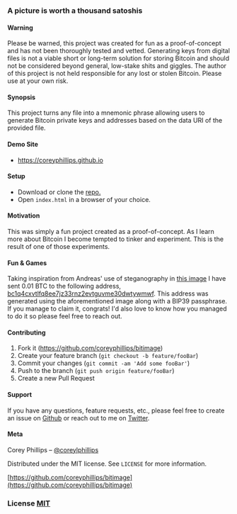 ### A picture is worth a thousand satoshis

#### Warning
Please be warned, this project was created for fun as a proof-of-concept and has not been thoroughly tested and vetted. Generating keys from digital files is not a viable short or long-term solution for storing Bitcoin and should not be considered beyond general, low-stake shits and giggles. The author of this project is not held responsible for any lost or stolen Bitcoin. Please use at your own risk.

#### Synopsis
This project turns any file into a mnemonic phrase allowing users to generate Bitcoin private keys and addresses based on the data URI of the provided file.

#### Demo Site
- https://coreyphillips.github.io

#### Setup
- Download or clone the [repo.](https://github.com/coreyphillips/bitimage)
- Open `index.html` in a browser of your choice.

#### Motivation
This was simply a fun project created as a proof-of-concept. As I learn more about Bitcoin I become tempted to tinker and experiment. This is the result of one of those experiments.

#### Fun & Games
Taking inspiration from Andreas' use of steganography in [this image](https://twitter.com/aantonop/status/603701870482300928?lang=en) I have sent 0.01 BTC to the following address, [bc1q4cxvtlfq8ee7jz33rnz2evtguvme30dwtywmwf](https://blockstream.info/address/bc1q4cxvtlfq8ee7jz33rnz2evtguvme30dwtywmwf). This address was generated using the aforementioned image along with a BIP39 passphrase. If you manage to claim it, congrats! I'd also love to know how you managed to do it so please feel free to reach out.

#### Contributing
1. Fork it (<https://github.com/coreyphillips/bitimage>)
2. Create your feature branch (`git checkout -b feature/fooBar`)
3. Commit your changes (`git commit -am 'Add some fooBar'`)
4. Push to the branch (`git push origin feature/fooBar`)
5. Create a new Pull Request

#### Support
If you have any questions, feature requests, etc., please feel free to create an issue on [Github](https://github.com/coreyphillips/bitimage/issues) or reach out to me on [Twitter](https://twitter.com/coreylphillips).

#### Meta
Corey Phillips – [@coreylphillips](https://twitter.com/coreylphillips)

Distributed under the MIT license. See ``LICENSE`` for more information.

[https://github.com/coreyphillips/bitimage](https://github.com/coreyphillips/bitimage)

### License [MIT](https://github.com/coreyphillips/bitimage/blob/master/LICENSE)
